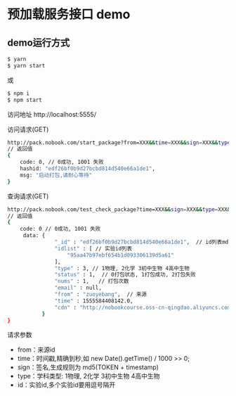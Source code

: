 # 预加载服务接口 demo

## demo运行方式
```bash
$ yarn
$ yarn start
```
或
```bash
$ npm i
$ npm start
```
访问地址 http://localhost:5555/

访问请求(GET)
```bash
http://pack.nobook.com/start_package?from=XXX&&time=XXX&&sign=XXX&&type=XXX&&id=XXX
// 返回值
{
    code: 0, // 0成功, 1001 失败
    hashid: "edf26bf0b9d27bcbd814d540e66a1de1",
    msg: "启动打包,请耐心等待"
}
```
查询请求(GET)
```bash
http://pack.nobook.com/test_check_package?time=XXX&&sign=XXX&&type=XXX&&id=XXX
// 返回值
{
    code: 0 // 0成功, 1001 失败
     data: {
               "_id" : "edf26bf0b9d27bcbd814d540e66a1de1",  // id列表md5值
               "idlist" : [ // 实验id列表
                   "95aa47b97ebf654b1d093306139d5a61"
               ],
               "type" : 3, // 1物理, 2化学 3初中生物 4高中生物
               "status" : 1,  // 0打包状态, 1打包成功, 2打包失败
               "nums" : 1,   // 打包次数
               "email" : null,
               "from" : "zuoyebang",  // 来源
               "time" : 1555584408142.0,
               "cdn" : "http://nobookcourse.oss-cn-qingdao.aliyuncs.com/zuoyebang/edf26bf0b9d27bcbd814d540e66a1de1.zip"
           }
}
```

请求参数
* from：来源id
* time：时间戳,精确到秒,如 new Date().getTime() / 1000 >> 0;
* sign：签名,生成规则为 md5(TOKEN + timestamp)
* type：学科类型: 1物理, 2化学 3初中生物 4高中生物
* id：实验id,多个实验id要用逗号隔开